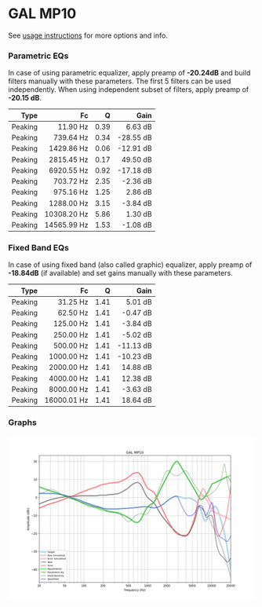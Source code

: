 # GAL MP10
See [usage instructions](https://github.com/jaakkopasanen/AutoEq#usage) for more options and info.

### Parametric EQs
In case of using parametric equalizer, apply preamp of **-20.24dB** and build filters manually
with these parameters. The first 5 filters can be used independently.
When using independent subset of filters, apply preamp of **-20.15 dB**.

| Type    | Fc          |    Q | Gain      |
|--------:|------------:|-----:|----------:|
| Peaking | 11.90 Hz    | 0.39 | 6.63 dB   |
| Peaking | 739.64 Hz   | 0.34 | -28.55 dB |
| Peaking | 1429.86 Hz  | 0.06 | -12.91 dB |
| Peaking | 2815.45 Hz  | 0.17 | 49.50 dB  |
| Peaking | 6920.55 Hz  | 0.92 | -17.18 dB |
| Peaking | 703.72 Hz   | 2.35 | -2.36 dB  |
| Peaking | 975.16 Hz   | 1.25 | 2.86 dB   |
| Peaking | 1288.00 Hz  | 3.15 | -3.84 dB  |
| Peaking | 10308.20 Hz | 5.86 | 1.30 dB   |
| Peaking | 14565.99 Hz | 1.53 | -1.08 dB  |

### Fixed Band EQs
In case of using fixed band (also called graphic) equalizer, apply preamp of **-18.84dB**
(if available) and set gains manually with these parameters.

| Type    | Fc          |    Q | Gain      |
|--------:|------------:|-----:|----------:|
| Peaking | 31.25 Hz    | 1.41 | 5.01 dB   |
| Peaking | 62.50 Hz    | 1.41 | -0.47 dB  |
| Peaking | 125.00 Hz   | 1.41 | -3.84 dB  |
| Peaking | 250.00 Hz   | 1.41 | -5.02 dB  |
| Peaking | 500.00 Hz   | 1.41 | -11.13 dB |
| Peaking | 1000.00 Hz  | 1.41 | -10.23 dB |
| Peaking | 2000.00 Hz  | 1.41 | 14.88 dB  |
| Peaking | 4000.00 Hz  | 1.41 | 12.38 dB  |
| Peaking | 8000.00 Hz  | 1.41 | -3.63 dB  |
| Peaking | 16000.01 Hz | 1.41 | 18.64 dB  |

### Graphs
![](./GAL%20MP10.png)